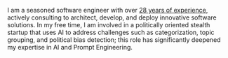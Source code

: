 I am a seasoned software engineer with over [28 years of experience](https://www.linkedin.com/in/samestrin/), actively consulting to architect, develop, and deploy innovative software solutions. In my free time, I am involved in a politically oriented stealth startup that uses AI to address challenges such as categorization, topic grouping, and political bias detection; this role has significantly deepened my expertise in AI and Prompt Engineering. 

